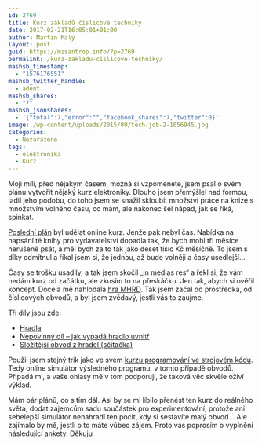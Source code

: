 ```yaml
---
id: 2769
title: Kurz základů číslicové techniky
date: 2017-02-21T16:05:01+01:00
author: Martin Malý
layout: post
guid: https://misantrop.info/?p=2769
permalink: /kurz-zakladu-cislicove-techniky/
mashsb_timestamp:
  - "1576176551"
mashsb_twitter_handle:
  - adent
mashsb_shares:
  - "7"
mashsb_jsonshares:
  - '{"total":7,"error":"","facebook_shares":7,"twitter":0}'
image: /wp-content/uploads/2015/09/tech-job-2-1056945.jpg
categories:
  - Nezařazené
tags:
  - elektronika
  - Kurz
---
```

Moji milí, před nějakým časem, možná si vzpomenete, jsem psal o svém plánu vytvořit nějaký kurz elektroniky. Dlouho jsem přemýšlel nad formou, ladil jeho podobu, do toho jsem se snažil skloubit množství práce na knize s množstvím volného času, co mám, ale nakonec šel nápad, jak se říká, spinkat.

<!--more-->

[Poslední plán](https://misantrop.info/naucim-vas-mluvit-elektronicky-ii/) byl udělat online kurz. Jenže pak nebyl čas. Nabídka na napsání té knihy pro vydavatelství dopadla tak, že bych mohl tři měsíce nerušeně psát, a měl bych za to tak jako deset tisíc Kč měsíčně. To jsem s díky odmítnul a říkal jsem si, že jednou, až bude volněji a časy usedlejší&#8230;

Časy se trošku usadily, a tak jsem skočil &#8222;in medias res&#8220; a řekl si, že vám nedám kurz od začátku, ale zkusím to na přeskáčku. Jen tak, abych si ověřil koncept. Docela mě nahlodala [hra MHRD](https://store.steampowered.com/app/576030/). Tak jsem začal od prostředka, od číslicových obvodů, a byl jsem zvědavý, jestli vás to zaujme.

Tři díly jsou zde:

  * [Hradla](https://iotta.cz/zaklady-cislicove-techniky-i/)
  * [Nepovinný díl &#8211; jak vypadá hradlo uvnitř](https://iotta.cz/zaklady-cislicove-techniky-ii/)
  * [Složitější obvod z hradel (sčítačka)](https://iotta.cz/zaklady-cislicove-techniky-iii/)

Použil jsem stejný trik jako ve svém [kurzu programování ve strojovém kódu](https://strojak.cz). Tedy online simulátor výsledného programu, v tomto případě obvodů. Připadá mi, a vaše ohlasy mě v tom podporují, že taková věc skvěle oživí výklad.

Mám pár plánů, co s tím dál. Asi by se mi líbilo přenést ten kurz do reálného světa, dodat zájemcům sadu součástek pro experimentování, protože ani sebelepší simulátor nenahradí ten pocit, kdy si sestavíte malý obvod&#8230; Ale zajímalo by mě, jestli o to máte vůbec zájem. Proto vás poprosím o vyplnění následující ankety. Děkuju